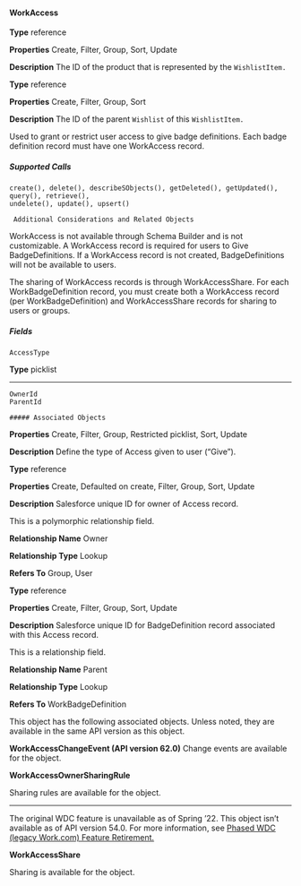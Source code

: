 #### WorkAccess


**Type**
reference

**Properties**
Create, Filter, Group, Sort, Update

**Description**
The ID of the product that is represented by the `WishlistItem.`

**Type**
reference

**Properties**
Create, Filter, Group, Sort

**Description**
The ID of the parent `Wishlist` of this `WishlistItem.`


Used to grant or restrict user access to give badge definitions. Each badge definition record must have one WorkAccess record.

##### Supported Calls
```
create(), delete(), describeSObjects(), getDeleted(), getUpdated(), query(), retrieve(),
undelete(), update(), upsert()

 Additional Considerations and Related Objects

```
WorkAccess is not available through Schema Builder and is not customizable. A WorkAccess record is required for users to Give
BadgeDefinitions. If a WorkAccess record is not created, BadgeDefinitions will not be available to users.

The sharing of WorkAccess records is through WorkAccessShare. For each WorkBadgeDefinition record, you must create both a WorkAccess
record (per WorkBadgeDefinition) and WorkAccessShare records for sharing to users or groups.

##### Fields

```
AccessType

```

**Type**
picklist


-----

```
OwnerId
ParentId

##### Associated Objects

```

**Properties**
Create, Filter, Group, Restricted picklist, Sort, Update

**Description**
Define the type of Access given to user (“Give”).

**Type**
reference

**Properties**
Create, Defaulted on create, Filter, Group, Sort, Update

**Description**
Salesforce unique ID for owner of Access record.

This is a polymorphic relationship field.

**Relationship Name**
Owner

**Relationship Type**
Lookup

**Refers To**
Group, User

**Type**
reference

**Properties**
Create, Filter, Group, Sort, Update

**Description**
Salesforce unique ID for BadgeDefinition record associated with this Access record.

This is a relationship field.

**Relationship Name**
Parent

**Relationship Type**
Lookup

**Refers To**
WorkBadgeDefinition


This object has the following associated objects. Unless noted, they are available in the same API version as this object.

**WorkAccessChangeEvent (API version 62.0)**
Change events are available for the object.

**WorkAccessOwnerSharingRule**

Sharing rules are available for the object.


-----

The original WDC feature is unavailable as of Spring ’22. This object isn’t available as of API version 54.0. For more information, see
[Phased WDC (legacy Work.com) Feature Retirement.](https://help.salesforce.com/s/articleView?id=000356306&type=1&language=en_US)

**WorkAccessShare**

Sharing is available for the object.
